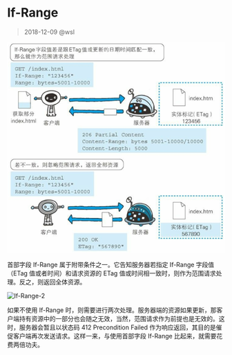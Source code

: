 # If-Range

> 2018-12-09 @wsl

![If-Range](../images/if-range.png)

首部字段 If-Range 属于附带条件之一。它告知服务器若指定 If-Range 字段值（ETag 值或者时间）和请求资源的 ETag 值或时间相一致时，则作为范围请求处理。反之，则返回全体资源。

![If-Range-2](D:/mybooks/http/06-http-header/images/if-range-2.png)

如果不使用 If-Range 时，则需要进行两次处理。服务器端的资源如果更新，那客户端持有资源中的一部分也会随之无效，当然，范围请求作为前提也是无效的。这时，服务器会暂且以状态码 412 Precondition Failed 作为响应返回，其目的是催促客户端再次发送请求。这样一来，与使用首部字段 If-Range 比起来，就需要花费两倍功夫。

